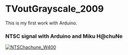 # TVoutGrayscale_2009
This is my first work with Arduino.
### NTSC signal with Arduino and Miku H@chuNe
[![NTSChachune_W400](https://user-images.githubusercontent.com/115850093/196378631-2792a9f4-c0e7-43ed-a4a4-2788aec34178.jpg)](https://www.youtube.com/watch?v=dZVFQIFUhwA)

